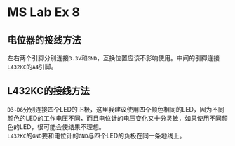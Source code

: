 # MS Lab Ex 8

## 电位器的接线方法
左右两个引脚分别连接`3.3V`和`GND`，互换位置应该不影响使用。中间的引脚连接`L432KC`的`A4`引脚。

## L432KC的接线方法
`D3~D6`分别连接四个LED的正极，这里我建议使用四个颜色相同的LED，因为不同颜色的LED的工作电压不同，而且电位计的电压变化又十分灵敏，如果使用不同颜色的LED，很可能会使结果不理想。  
`L432KC`的`GND`要和电位计的`GND`与四个LED的负极在同一条地线上。